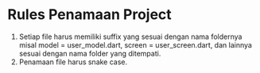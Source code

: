 # Rules Penamaan Project

1. Setiap file harus memiliki suffix yang sesuai dengan nama foldernya misal model = user_model.dart, screen = user_screen.dart, dan lainnya sesuai dengan nama folder yang ditempati.
2. Penamaan file harus snake case.

